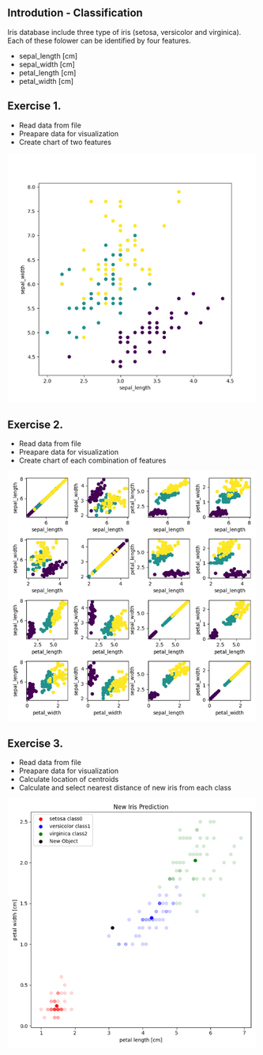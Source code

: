 ## Introdution - Classification
Iris database include three type of iris (setosa, versicolor and virginica). Each of these folower can be identified by four features.

- sepal_length [cm]
- sepal_width [cm]
- petal_length [cm]
- petal_width [cm]
## Exercise 1.

- Read data from file
- Preapare data for visualization
- Create chart of two features

![Visualizatoin](Photo/zad1.png)

## Exercise 2.

- Read data from file
- Preapare data for visualization
- Create chart of each combination of features

![Parametry symulacji](Photo/zad2.png)

## Exercise 3.

- Read data from file
- Preapare data for visualization
- Calculate location of centroids
- Calculate and select nearest distance of new iris from each class

![Parametry symulacji](Photo/zad3.png)
